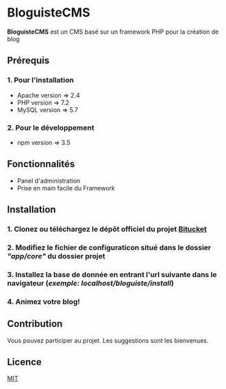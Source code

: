# BloguisteCMS

**BloguisteCMS** est un CMS basé sur un framework PHP pour la création de blog

## Prérequis

### 1. Pour l'installation

- Apache version => 2.4
- PHP version => 7.2
- MySQL version => 5.7

### 2. Pour le développement

- npm version => 3.5

## Fonctionnalités

- Panel d'administration
- Prise en main facile du Framework

## Installation

### 1. Clonez ou téléchargez le dépôt officiel du projet [Bitucket](https://bitbucket.org/eliseekn/bloguistecms)
### 2. Modifiez le fichier de configuraticon situé dans le dossier ***"app/core"*** du dossier projet
### 3. Installez la base de donnée en entrant l'url suivante dans le navigateur (***exemple: localhost/bloguiste/install***)
### 4. Animez votre blog!

## Contribution

Vous pouvez participer au projet. Les suggestions sont les bienvenues.

## Licence

[MIT](https://choosealicense.com/licenses/mit/)